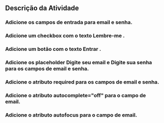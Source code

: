 ## Descrição da Atividade

### Adicione os campos de entrada para email e senha.
### Adicione um checkbox com o texto Lembre-me .
### Adicione um botão com o texto Entrar .
### Adicione os placeholder Digite seu email e Digite sua senha para os campos de email e senha.
### Adicione o atributo required para os campos de email e senha.
### Adicione o atributo autocomplete="off" para o campo de email.
### Adicione o atributo autofocus para o campo de email.
